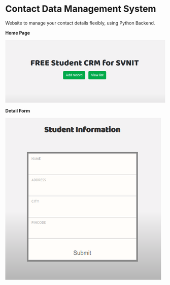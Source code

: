 # Contact Data Management System
Website to manage your contact details flexibly, using Python Backend.


**Home Page**


![Add Item / View List](src/static/images/home.png)

**Detail Form**


![Form Detail](src/static/images/form.png)
